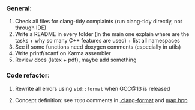 ### General:

1. Check all files for clang-tidy complaints (run clang-tidy directly, not
   through IDE)
2. Write a README in every folder (in the main one explain where are the tasks +
   why so many C++ features are used) + list all namespaces
3. See if some functions need doxygen comments (especially in utils)
4. Write printf/scanf on Karma assembler
5. Review docs (latex + pdf), maybe add something

### Code refactor:

1. Rewrite all errors using `std::format` when GCC@13 is released

2. Concept definition: see `TODO` comments in [.clang-format](.clang-format)
   and [map.hpp](include/utils/map.hpp)
